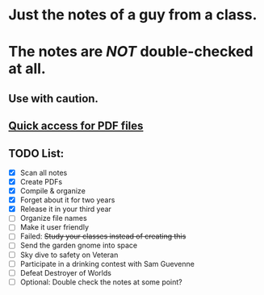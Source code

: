 # Just the notes of a guy from a class. 

# The notes are _NOT_ double-checked at all.

## Use with caution.

## [Quick access for PDF files](https://github.com/bgrcdnc/notlar/releases/tag/1.0)

## TODO List:
- [x] Scan all notes
- [x] Create PDFs
- [x] Compile & organize
- [x] Forget about it for two years
- [x] Release it in your third year
- [ ] Organize file names
- [ ] Make it user friendly
- [ ] Failed: ~~Study your classes instead of creating this~~
- [ ] Send the garden gnome into space
- [ ] Sky dive to safety on Veteran
- [ ] Participate in a drinking contest with Sam Guevenne
- [ ] Defeat Destroyer of Worlds
- [ ] Optional: Double check the notes at some point?

